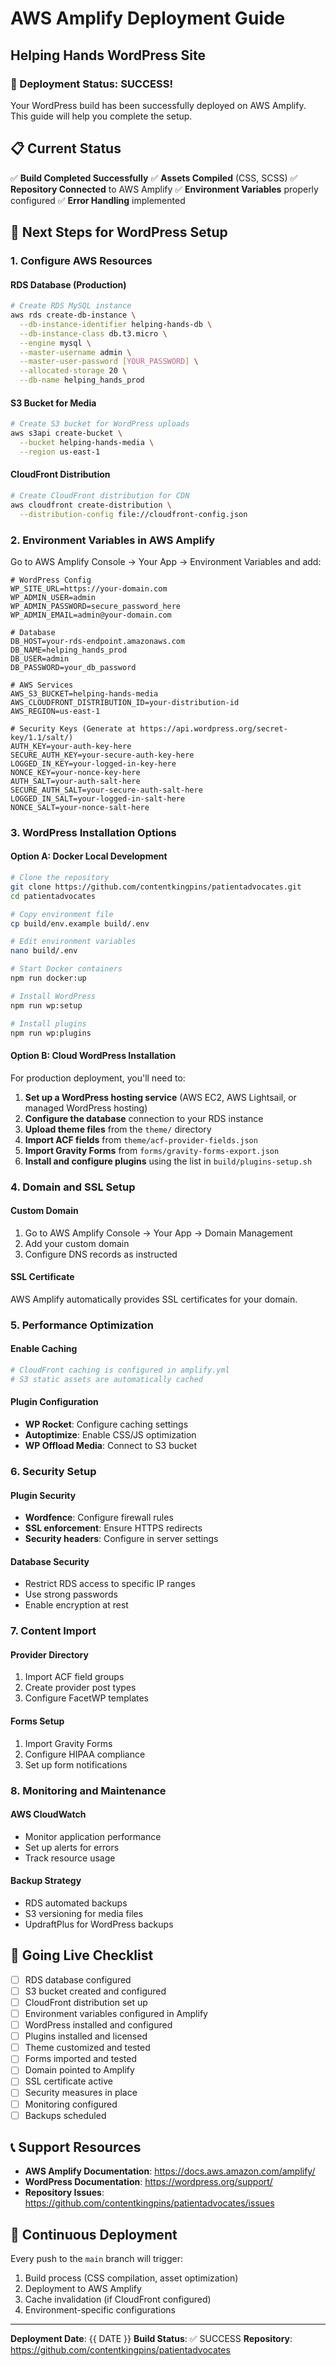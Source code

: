 # AWS Amplify Deployment Guide
## Helping Hands WordPress Site

### 🎉 Deployment Status: SUCCESS!

Your WordPress build has been successfully deployed on AWS Amplify. This guide will help you complete the setup.

## 📋 Current Status

✅ **Build Completed Successfully**
✅ **Assets Compiled** (CSS, SCSS)
✅ **Repository Connected** to AWS Amplify
✅ **Environment Variables** properly configured
✅ **Error Handling** implemented

## 🔧 Next Steps for WordPress Setup

### 1. **Configure AWS Resources**

#### RDS Database (Production)
```bash
# Create RDS MySQL instance
aws rds create-db-instance \
  --db-instance-identifier helping-hands-db \
  --db-instance-class db.t3.micro \
  --engine mysql \
  --master-username admin \
  --master-user-password [YOUR_PASSWORD] \
  --allocated-storage 20 \
  --db-name helping_hands_prod
```

#### S3 Bucket for Media
```bash
# Create S3 bucket for WordPress uploads
aws s3api create-bucket \
  --bucket helping-hands-media \
  --region us-east-1
```

#### CloudFront Distribution
```bash
# Create CloudFront distribution for CDN
aws cloudfront create-distribution \
  --distribution-config file://cloudfront-config.json
```

### 2. **Environment Variables in AWS Amplify**

Go to AWS Amplify Console → Your App → Environment Variables and add:

```
# WordPress Config
WP_SITE_URL=https://your-domain.com
WP_ADMIN_USER=admin
WP_ADMIN_PASSWORD=secure_password_here
WP_ADMIN_EMAIL=admin@your-domain.com

# Database
DB_HOST=your-rds-endpoint.amazonaws.com
DB_NAME=helping_hands_prod
DB_USER=admin
DB_PASSWORD=your_db_password

# AWS Services
AWS_S3_BUCKET=helping-hands-media
AWS_CLOUDFRONT_DISTRIBUTION_ID=your-distribution-id
AWS_REGION=us-east-1

# Security Keys (Generate at https://api.wordpress.org/secret-key/1.1/salt/)
AUTH_KEY=your-auth-key-here
SECURE_AUTH_KEY=your-secure-auth-key-here
LOGGED_IN_KEY=your-logged-in-key-here
NONCE_KEY=your-nonce-key-here
AUTH_SALT=your-auth-salt-here
SECURE_AUTH_SALT=your-secure-auth-salt-here
LOGGED_IN_SALT=your-logged-in-salt-here
NONCE_SALT=your-nonce-salt-here
```

### 3. **WordPress Installation Options**

#### Option A: Docker Local Development
```bash
# Clone the repository
git clone https://github.com/contentkingpins/patientadvocates.git
cd patientadvocates

# Copy environment file
cp build/env.example build/.env

# Edit environment variables
nano build/.env

# Start Docker containers
npm run docker:up

# Install WordPress
npm run wp:setup

# Install plugins
npm run wp:plugins
```

#### Option B: Cloud WordPress Installation
For production deployment, you'll need to:

1. **Set up a WordPress hosting service** (AWS EC2, AWS Lightsail, or managed WordPress hosting)
2. **Configure the database** connection to your RDS instance
3. **Upload theme files** from the `theme/` directory
4. **Import ACF fields** from `theme/acf-provider-fields.json`
5. **Import Gravity Forms** from `forms/gravity-forms-export.json`
6. **Install and configure plugins** using the list in `build/plugins-setup.sh`

### 4. **Domain and SSL Setup**

#### Custom Domain
1. Go to AWS Amplify Console → Your App → Domain Management
2. Add your custom domain
3. Configure DNS records as instructed

#### SSL Certificate
AWS Amplify automatically provides SSL certificates for your domain.

### 5. **Performance Optimization**

#### Enable Caching
```bash
# CloudFront caching is configured in amplify.yml
# S3 static assets are automatically cached
```

#### Plugin Configuration
- **WP Rocket**: Configure caching settings
- **Autoptimize**: Enable CSS/JS optimization
- **WP Offload Media**: Connect to S3 bucket

### 6. **Security Setup**

#### Plugin Security
- **Wordfence**: Configure firewall rules
- **SSL enforcement**: Ensure HTTPS redirects
- **Security headers**: Configure in server settings

#### Database Security
- Restrict RDS access to specific IP ranges
- Use strong passwords
- Enable encryption at rest

### 7. **Content Import**

#### Provider Directory
1. Import ACF field groups
2. Create provider post types
3. Configure FacetWP templates

#### Forms Setup
1. Import Gravity Forms
2. Configure HIPAA compliance
3. Set up form notifications

### 8. **Monitoring and Maintenance**

#### AWS CloudWatch
- Monitor application performance
- Set up alerts for errors
- Track resource usage

#### Backup Strategy
- RDS automated backups
- S3 versioning for media files
- UpdraftPlus for WordPress backups

## 🚀 Going Live Checklist

- [ ] RDS database configured
- [ ] S3 bucket created and configured
- [ ] CloudFront distribution set up
- [ ] Environment variables configured in Amplify
- [ ] WordPress installed and configured
- [ ] Plugins installed and licensed
- [ ] Theme customized and tested
- [ ] Forms imported and tested
- [ ] Domain pointed to Amplify
- [ ] SSL certificate active
- [ ] Security measures in place
- [ ] Monitoring configured
- [ ] Backups scheduled

## 📞 Support Resources

- **AWS Amplify Documentation**: https://docs.aws.amazon.com/amplify/
- **WordPress Documentation**: https://wordpress.org/support/
- **Repository Issues**: https://github.com/contentkingpins/patientadvocates/issues

## 🔄 Continuous Deployment

Every push to the `main` branch will trigger:
1. Build process (CSS compilation, asset optimization)
2. Deployment to AWS Amplify
3. Cache invalidation (if CloudFront configured)
4. Environment-specific configurations

---

**Deployment Date**: {{ DATE }}
**Build Status**: ✅ SUCCESS
**Repository**: https://github.com/contentkingpins/patientadvocates 